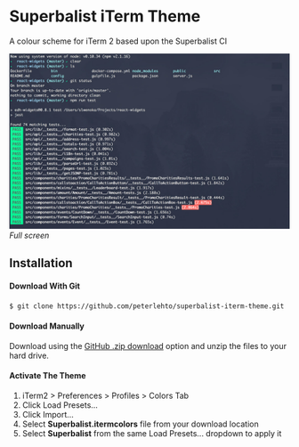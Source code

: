 # Superbalist iTerm Theme

A colour scheme for iTerm 2 based upon the Superbalist CI 

![full-screen](https://raw.githubusercontent.com/slwen/facebook-iterm-theme/master/previews/full-screen.jpg)
*Full screen*

## Installation

#### Download With Git

```sh
$ git clone https://github.com/peterlehto/superbalist-iterm-theme.git
```

#### Download Manually

Download using the [GitHub .zip download](https://github.com/peterlehto/superbalist-iterm-theme/archive/master.zip) option and unzip the files to your hard drive.

#### Activate The Theme

1. iTerm2 > Preferences > Profiles > Colors Tab
2. Click Load Presets...
3. Click Import...
4. Select **Superbalist.itermcolors** file from your download location
5. Select **Superbalist** from the same Load Presets... dropdown to apply it
